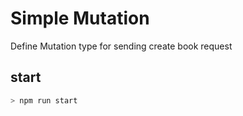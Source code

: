 # Simple Mutation

Define Mutation type for sending create book request

## start
```bash
> npm run start
```
